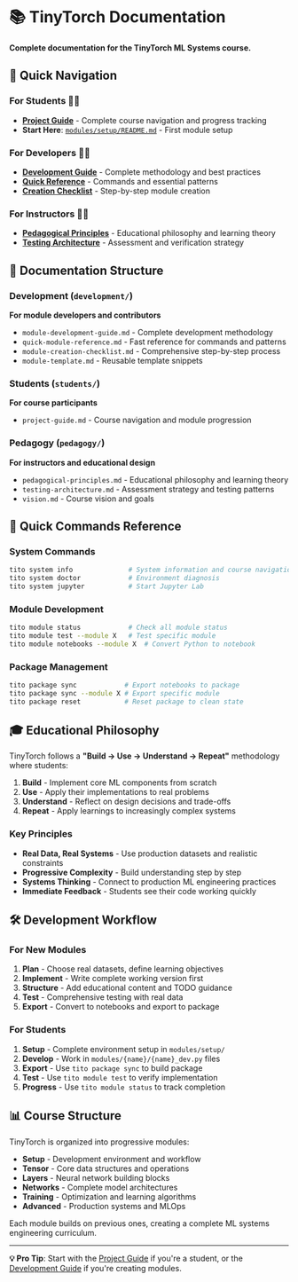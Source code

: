 # 📚 TinyTorch Documentation

**Complete documentation for the TinyTorch ML Systems course.**

## 🎯 **Quick Navigation**

### **For Students** 👨‍🎓
- **[Project Guide](students/project-guide.md)** - Complete course navigation and progress tracking
- **Start Here**: [`modules/setup/README.md`](../modules/setup/README.md) - First module setup

### **For Developers** 👨‍💻
- **[Development Guide](development/module-development-guide.md)** - Complete methodology and best practices
- **[Quick Reference](development/quick-module-reference.md)** - Commands and essential patterns
- **[Creation Checklist](development/module-creation-checklist.md)** - Step-by-step module creation

### **For Instructors** 👨‍🏫
- **[Pedagogical Principles](pedagogy/pedagogical-principles.md)** - Educational philosophy and learning theory
- **[Testing Architecture](pedagogy/testing-architecture.md)** - Assessment and verification strategy

## 📁 **Documentation Structure**

### **Development** (`development/`)
**For module developers and contributors**
- `module-development-guide.md` - Complete development methodology
- `quick-module-reference.md` - Fast reference for commands and patterns
- `module-creation-checklist.md` - Comprehensive step-by-step process
- `module-template.md` - Reusable template snippets

### **Students** (`students/`)
**For course participants**
- `project-guide.md` - Course navigation and module progression

### **Pedagogy** (`pedagogy/`)
**For instructors and educational design**
- `pedagogical-principles.md` - Educational philosophy and learning theory
- `testing-architecture.md` - Assessment strategy and testing patterns
- `vision.md` - Course vision and goals

## 🚀 **Quick Commands Reference**

### **System Commands**
```bash
tito system info              # System information and course navigation
tito system doctor            # Environment diagnosis
tito system jupyter           # Start Jupyter Lab
```

### **Module Development**
```bash
tito module status            # Check all module status
tito module test --module X   # Test specific module
tito module notebooks --module X  # Convert Python to notebook
```

### **Package Management**
```bash
tito package sync            # Export notebooks to package
tito package sync --module X # Export specific module
tito package reset           # Reset package to clean state
```

## 🎓 **Educational Philosophy**

TinyTorch follows a **"Build → Use → Understand → Repeat"** methodology where students:

1. **Build** - Implement core ML components from scratch
2. **Use** - Apply their implementations to real problems
3. **Understand** - Reflect on design decisions and trade-offs
4. **Repeat** - Apply learnings to increasingly complex systems

### **Key Principles**
- **Real Data, Real Systems** - Use production datasets and realistic constraints
- **Progressive Complexity** - Build understanding step by step
- **Systems Thinking** - Connect to production ML engineering practices
- **Immediate Feedback** - Students see their code working quickly

## 🛠️ **Development Workflow**

### **For New Modules**
1. **Plan** - Choose real datasets, define learning objectives
2. **Implement** - Write complete working version first
3. **Structure** - Add educational content and TODO guidance
4. **Test** - Comprehensive testing with real data
5. **Export** - Convert to notebooks and export to package

### **For Students**
1. **Setup** - Complete environment setup in `modules/setup/`
2. **Develop** - Work in `modules/{name}/{name}_dev.py` files
3. **Export** - Use `tito package sync` to build package
4. **Test** - Use `tito module test` to verify implementation
5. **Progress** - Use `tito module status` to track completion

## 📊 **Course Structure**

TinyTorch is organized into progressive modules:

- **Setup** - Development environment and workflow
- **Tensor** - Core data structures and operations
- **Layers** - Neural network building blocks
- **Networks** - Complete model architectures
- **Training** - Optimization and learning algorithms
- **Advanced** - Production systems and MLOps

Each module builds on previous ones, creating a complete ML systems engineering curriculum.

---

**💡 Pro Tip**: Start with the [Project Guide](students/project-guide.md) if you're a student, or the [Development Guide](development/module-development-guide.md) if you're creating modules. 